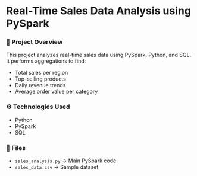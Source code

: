 # Real-Time Sales Data Analysis using PySpark

### 🧠 Project Overview
This project analyzes real-time sales data using PySpark, Python, and SQL.  
It performs aggregations to find:
- Total sales per region
- Top-selling products
- Daily revenue trends
- Average order value per category

### ⚙️ Technologies Used
- Python  
- PySpark  
- SQL  

### 📁 Files
- `sales_analysis.py` → Main PySpark code  
- `sales_data.csv` → Sample dataset  

